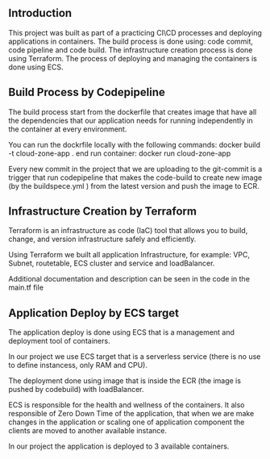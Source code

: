 ## Introduction

This project was built as part of a practicing CI\CD processes and deploying applications in containers.
The build process is done using:
code commit, code pipeline and code build.
The infrastructure creation process is done using Terraform.
The process of deploying and managing the containers is done using ECS.


## Build Process by Codepipeline

The build process start from the dockerfile that creates image that have all the dependencies that our application needs for running independently in the container at every environment.

You can run the dockrfile locally with the following commands: docker build -t cloud-zone-app .   end run container: docker run cloud-zone-app

Every new commit in the project that we are uploading to the git-commit is a trigger that run codepipeline that makes the code-build to create new image (by the buildspece.yml ) from the latest version and push the image to ECR.

## Infrastructure Creation by Terraform

Terraform is an infrastructure as code (IaC) tool that allows you to build, change, and version infrastructure safely and efficiently. 

Using Terraform we built all application Infrastructure, for example: VPC, Subnet, routetable, ECS cluster and service and loadBalancer.

Additional documentation and description can be seen in the code in the main.tf file

## Application Deploy by ECS target

The application deploy is done using ECS that is a management and deployment tool of containers.

In our project we use ECS target that is a serverless service (there is no use to define instancess, only RAM and CPU).

The deployment done using image that is inside the ECR (the image is pushed by codebuild) with  loadBalancer.

ECS is responsible for the health and wellness of the containers. It also responsible of Zero Down Time of the application, that when we are make changes in the application or scaling one of application component the clients are moved to another available instance.

In our project the application is deployed to 3 available containers.
